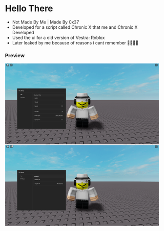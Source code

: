 # Hello There
- Not Made By Me | Made By 0x37
- Developed for a script called Chronic X that me and Chronic X Developed
- Used the ui for a old version of Vestra: Roblox
- Later leaked by me because of reasons i cant remember 😵‍💫😵‍💫

### Preview
![a](https://raw.githubusercontent.com/VestraTech/Roblox/main/Uis/Vestra/Old/V3/Images/Image1.png?raw=true)
![b](https://raw.githubusercontent.com/VestraTech/Roblox/main/Uis/Vestra/Old/V3/Images/Image2.png?raw=true)